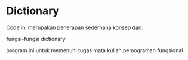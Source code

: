 # Dictionary

Code ini merupakan penerapan sederhana konsep dari:

fungsi-fungsi dictionary

program ini untuk memenuhi tugas mata kuliah pemograman fungsional
